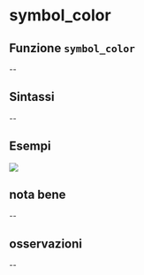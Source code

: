# symbol\_color

## Funzione `symbol_color`

--

## Sintassi

--

## Esempi

![](https://github.com/pigreco/HfcQGIS/tree/852bbb62a0d5b7739914d4de0ea5b1ebbb5d81d1/img/variabili/symbol_color/symbol_color1.png)

## nota bene

--

## osservazioni

--

